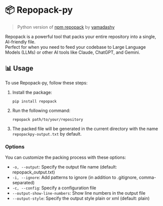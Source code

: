 # 📦 Repopack-py

> Python version of [npm repopack](https://github.com/yamadashy/repopack) by [yamadashy](https://github.com/yamadashy)

Repopack is a powerful tool that packs your entire repository into a single, AI-friendly file.  
Perfect for when you need to feed your codebase to Large Language Models (LLMs) or other AI tools like Claude, ChatGPT, and Gemini.


## 📊 Usage

To use Repopack-py, follow these steps:

1. Install the package:
   ```
   pip install repopack
   ```

2. Run the following command:
   ```
   repopack path/to/your/repository
   ```

4. The packed file will be generated in the current directory with the name `repopackpy-output.txt` by default.

### Options

You can customize the packing process with these options:

- `-o, --output`: Specify the output file name (default: repopack_output.txt)
- `-i, --ignore`: Add patterns to ignore (in addition to .gitignore, comma-separated)
- `-c, --config`: Specify a configuration file
- `--output-show-line-numbers`: Show line numbers in the output file
- `--output-style`: Specify the output style plain or xml (default: plain)
